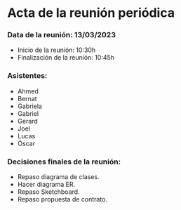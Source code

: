# Acta de la reunión periódica

### Data de la reunión: 13/03/2023 
- Inicio de la reunión: 10:30h 
- Finalización de la reunión: 10:45h 

### Asistentes:
- Ahmed
- Bernat
- Gabriela
- Gabriel
- Gerard
- Joel
- Lucas
- Óscar

### Decisiones finales de la reunión:
- Repaso diagrama de clases.
- Hacer diagrama ER.
- Repaso Sketchboard.
- Repaso propuesta de contrato.
